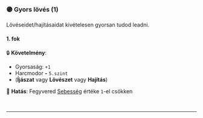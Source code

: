 ### 🟣 Gyors lövés (1)

Lövéseidet/hajításaidat kivételesen gyorsan tudod leadni.
#### 1. fok

🔒 **Követelmény**:
- Gyorsaság: `+1`
- Harcmodor  **-** `5.szint`
- (**Íjászat** vagy **Lövészet** vagy **Hajítás**)

🌟 **Hatás**: Fegyvered [Sebesség](../063_06_tamadasok_szama_fegyverrel.md#fegyver-sebesség) értéke `1`-el csökken


<br />

---
